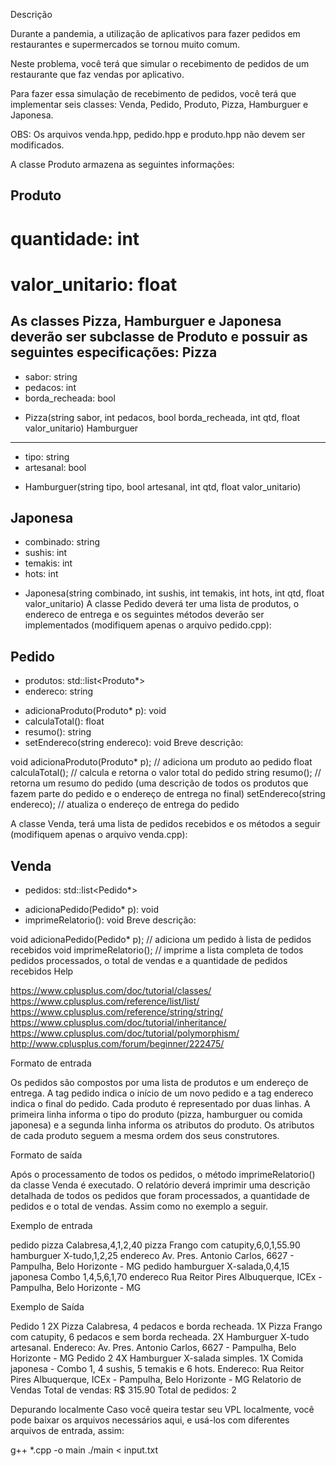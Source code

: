 Descrição

Durante a pandemia, a utilização de aplicativos para fazer pedidos em restaurantes e supermercados se tornou muito comum.

Neste problema, você terá que simular o recebimento de pedidos de um restaurante que faz vendas por aplicativo.

Para fazer essa simulação de recebimento de pedidos, você terá que implementar seis classes: Venda, Pedido, Produto, Pizza, Hamburguer e Japonesa. 

OBS: Os arquivos venda.hpp, pedido.hpp e produto.hpp não devem ser modificados.

A classe Produto armazena as seguintes informações:

Produto
------------------------------------------------------------------------------------------------------------------------------------------------------------------------------------------------------------
# quantidade: int
# valor_unitario: float
As classes Pizza, Hamburguer e Japonesa deverão ser subclasse de Produto e possuir as seguintes especificações:
Pizza
------------------------------------------------------------------------------------------------------------------------------------------------------------------------------------------------------------
- sabor: string
- pedacos: int
- borda_recheada: bool
+ Pizza(string sabor, int pedacos, bool borda_recheada, int qtd, float valor_unitario)
Hamburguer
------------------------------------------------------------------------------------------------------------------------------------------------------------------------------------------------------------
- tipo: string
- artesanal: bool
+ Hamburguer(string tipo, bool artesanal, int qtd, float valor_unitario)

Japonesa
------------------------------------------------------------------------------------------------------------------------------------------------------------------------------------------------------------
- combinado: string
- sushis: int
- temakis: int
- hots: int
+ Japonesa(string combinado, int sushis, int temakis, int hots, int qtd, float valor_unitario)
A classe Pedido deverá ter uma lista de produtos, o endereco de entrega e os seguintes métodos deverão ser implementados (modifiquem apenas o arquivo pedido.cpp):

Pedido
------------------------------------------------------------------------------------------------------------------------------------------------------------------------------------------------------------
- produtos: std::list<Produto*>
- endereco: string
+ adicionaProduto(Produto* p): void
+ calculaTotal(): float
+ resumo(): string
+ setEndereco(string endereco): void
Breve descrição:

void adicionaProduto(Produto* p); // adiciona um produto ao pedido
float calculaTotal(); // calcula e retorna o valor total do pedido
string resumo(); // retorna um resumo do pedido (uma descrição de todos os produtos que fazem parte do pedido e o endereço de entrega no final)
setEndereco(string endereco); // atualiza o endereço de entrega do pedido

A classe Venda, terá uma lista de pedidos recebidos e os métodos a seguir (modifiquem apenas o arquivo venda.cpp):

Venda
------------------------------------------------------------------------------------------------------------------------------------------------------------------------------------------------------------
- pedidos: std::list<Pedido*>
+ adicionaPedido(Pedido* p): void
+ imprimeRelatorio(): void
Breve descrição:

void adicionaPedido(Pedido* p); // adiciona um pedido à lista de pedidos recebidos
void imprimeRelatorio(); // imprime a lista completa de todos pedidos processados, o total de vendas e a quantidade de pedidos recebidos
Help

https://www.cplusplus.com/doc/tutorial/classes/
https://www.cplusplus.com/reference/list/list/
https://www.cplusplus.com/reference/string/string/
https://www.cplusplus.com/doc/tutorial/inheritance/
https://www.cplusplus.com/doc/tutorial/polymorphism/
http://www.cplusplus.com/forum/beginner/222475/

Formato de entrada

Os pedidos são compostos por uma lista de produtos e um endereço de entrega. A tag pedido indica o início de um novo pedido e a tag endereco indica o final do pedido. Cada produto é representado por duas linhas. A primeira linha informa o tipo do produto (pizza, hamburguer ou comida japonesa) e a segunda linha informa os atributos do produto. Os atributos de cada produto seguem a mesma ordem dos seus construtores.

Formato de saída

Após o processamento de todos os pedidos, o método imprimeRelatorio() da classe Venda é executado. O relatório deverá imprimir uma descrição detalhada de todos os pedidos que foram processados, a quantidade de pedidos e o total de vendas. Assim como no exemplo a seguir.

Exemplo de entrada

pedido
pizza
Calabresa,4,1,2,40
pizza
Frango com catupity,6,0,1,55.90
hamburguer
X-tudo,1,2,25
endereco
Av. Pres. Antonio Carlos, 6627 - Pampulha, Belo Horizonte - MG
pedido
hamburguer
X-salada,0,4,15
japonesa
Combo 1,4,5,6,1,70
endereco
Rua Reitor Pires Albuquerque, ICEx - Pampulha, Belo Horizonte - MG


Exemplo de Saída

Pedido 1
2X Pizza Calabresa, 4 pedacos e borda recheada.
1X Pizza Frango com catupity, 6 pedacos e sem borda recheada.
2X Hamburguer X-tudo artesanal.
Endereco: Av. Pres. Antonio Carlos, 6627 - Pampulha, Belo Horizonte - MG
Pedido 2
4X Hamburguer X-salada simples.
1X Comida japonesa - Combo 1, 4 sushis, 5 temakis e 6 hots.
Endereco: Rua Reitor Pires Albuquerque, ICEx - Pampulha, Belo Horizonte - MG
Relatorio de Vendas
Total de vendas: R$ 315.90
Total de pedidos: 2


Depurando localmente
Caso você queira testar seu VPL localmente, você pode baixar os arquivos necessários aqui, e usá-los com diferentes arquivos de entrada, assim:

g++ *.cpp -o main
./main < input.txt
